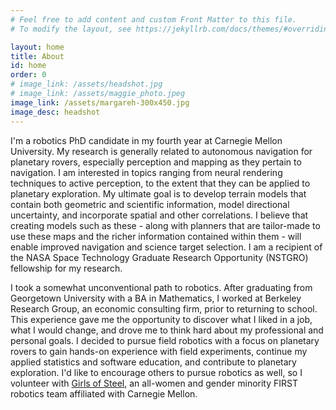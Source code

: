 ```yaml
---
# Feel free to add content and custom Front Matter to this file.
# To modify the layout, see https://jekyllrb.com/docs/themes/#overriding-theme-defaults

layout: home
title: About
id: home
order: 0
# image_link: /assets/headshot.jpg
# image_link: /assets/maggie_photo.jpeg
image_link: /assets/margareh-300x450.jpg
image_desc: headshot
---
```


I'm a robotics PhD candidate in my fourth year at Carnegie Mellon University. My research is generally related to autonomous navigation for planetary rovers, especially perception and mapping as they pertain to navigation. I am interested in topics ranging from neural rendering techniques to active perception, to the extent that they can be applied to planetary exploration. My ultimate goal is to develop terrain models that contain both geometric and scientific information, model directional uncertainty, and incorporate spatial and other correlations. I believe that creating models such as these - along with planners that are tailor-made to use these maps and the richer information contained within them - will enable improved navigation and science target selection. I am a recipient of the NASA Space Technology Graduate Research Opportunity (NSTGRO) fellowship for my research.

I took a somewhat unconventional path to robotics. After graduating from Georgetown University with a BA in Mathematics, I worked at Berkeley Research Group, an economic consulting firm, prior to returning to school. This experience gave me the opportunity to discover what I liked in a job, what I would change, and drove me to think hard about my professional and personal goals. I decided to pursue field robotics with a focus on planetary rovers to gain hands-on experience with field experiments, continue my applied statistics and software education, and contribute to planetary exploration. I'd like to encourage others to pursue robotics as well, so I volunteer with <a href="https://girlsofsteelrobotics.com/">Girls of Steel</a>, an all-women and gender minority FIRST robotics team affiliated with Carnegie Mellon.


<!-- This is the base Jekyll theme. You can find out more info about customizing your Jekyll theme, as well as basic Jekyll usage documentation at [jekyllrb.com](https://jekyllrb.com/)

You can find the source code for Minima at GitHub:
[jekyll][jekyll-organization] /
[minima](https://github.com/jekyll/minima)

You can find the source code for Jekyll at GitHub:
[jekyll][jekyll-organization] /
[jekyll](https://github.com/jekyll/jekyll)


[jekyll-organization]: https://github.com/jekyll -->

